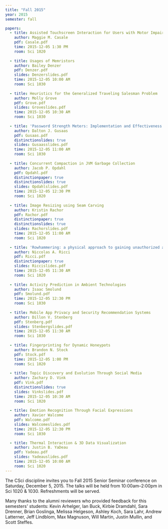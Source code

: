 ```yaml
---
title: "Fall 2015"
year: 2015
semester: fall

papers:
  - title: Assisted Touchscreen Interaction for Users with Motor Impairments
    author: Maggie M. Casale
    pdf: Casale.pdf
    time: 2015-12-05 1:30 PM
    room: Sci 1020
 
  - title: Usages of Memristors
    author: Bailey Denzer
    pdf: Denzer.pdf
    slides: Denzerslides.pdf
    time: 2015-12-05 10:00 AM
    room: Sci 1030
 
  - title: Heuristics for the Generalized Traveling Salesman Problem
    author: Molly Grove
    pdf: Grove.pdf
    slides: Groveslides.pdf
    time: 2015-12-05 10:30 AM
    room: Sci 1030
 
  - title: 'Password Strength Meters: Implementation and Effectiveness'
    author: Dalton J. Gusaas
    pdf: Gusaas.pdf
    distinctionslides: true
    slides: Gusaasslides.pdf
    time: 2015-12-05 11:00 AM
    room: Sci 1030
  
  - title: Concurrent Compaction in JVM Garbage Collection
    author: Jacob P. Opdahl
    pdf: Opdahl.pdf
    distinctionpaper: true
    distinctionslides: true
    slides: Opdahlslides.pdf
    time: 2015-12-05 12:30 PM
    room: Sci 1020
 
  - title: Image Resizing using Seam Carving
    author: Kristin Rachor
    pdf: Rachor.pdf
    distinctionpaper: true
    distinctionslides: true
    slides: Rachorslides.pdf
    time: 2015-12-05 11:00 AM
    room: Sci 1020
 
  - title: 'Rowhammering: a physical approach to gaining unauthorized access'
    author: Niccolas A. Ricci
    pdf: Ricci.pdf
    distinctionpaper: true
    slides: Riccislides.pdf
    time: 2015-12-05 11:30 AM
    room: Sci 1020
 
  - title: Activity Prediction in Ambient Technologies
    author: Isaac Smolund
    pdf: Smolund.pdf
    time: 2015-12-05 12:30 PM
    room: Sci 1030
 
  - title: Mobile App Privacy and Security Recommendation Systems
    author: Dillon V. Stenberg
    pdf: Stenberg.pdf
    slides: Stenbergslides.pdf
    time: 2015-12-05 11:30 AM
    room: Sci 1030
 
  - title: Fingerprinting for Dynamic Honeypots
    author: Brandon N. Stock
    pdf: Stock.pdf
    time: 2015-12-05 1:00 PM
    room: Sci 1020
  
  - title: Topic Discovery and Evolution Through Social Media
    author: Zachary D. Vink
    pdf: Vink.pdf
    distinctionslides: true
    slides: Vinkslides.pdf
    time: 2015-12-05 10:30 AM
    room: Sci 1020
 
  - title: Emotion Recognition Through Facial Expressions
    author: Xavier Walcome
    pdf: Walcome.pdf
    slides: Walcomeslides.pdf
    time: 2015-12-05 12:30 PM
    room: Sci 1030

  - title: Thermal Interaction & 3D Data Visualization
    author: Justin B. YaDeau
    pdf: Yadeau.pdf
    slides: Yadeauslides.pdf
    time: 2015-12-05 10:00 AM
    room: Sci 1020
---
```


The CSci discipline invites you to Fall 2015 Senior Seminar conference on Saturday, December 5, 2015. The talks will be held from 10:00am–2:00pm in Sci 1020 & 1030. Refreshments will be served.

Many thanks to the alumni reviewers who provided feedback for this semesters' students: Kevin Arhelger, Ian Buck, Kirbie Dramdahl, Sara Drenner, Brian Goslinga, Melissa Helgeson, Ashley Koch, Sara Lahr, Andrew Latterner, Jeff Lindblom, Max Magnuson, Will Martin, Justin Mullin, and Scott Steffes.
